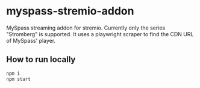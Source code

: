 # myspass-stremio-addon

MySpass streaming addon for stremio. Currently only the series "Stromberg" is supported. It uses a playwright scraper to find the CDN URL of MySpass' player.

## How to run locally

```bash
npm i
npm start
```
